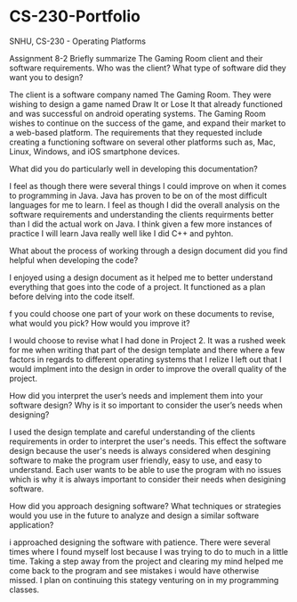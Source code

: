 # CS-230-Portfolio
SNHU, CS-230 - Operating Platforms

Assignment 8-2
Briefly summarize The Gaming Room client and their software requirements. Who was the client? What type of software did they want you to design?

The client is a software company named The Gaming Room. They were wishing to design a game named Draw It or Lose It that already functioned and was successful on android operating systems. The Gaming Room wishes to continue on the success of the game, and expand their market to a web-based platform. The requirements that they requested include creating a functioning software on several other platforms such as, Mac, Linux, Windows, and iOS smartphone devices. 

What did you do particularly well in developing this documentation?

I feel as though there were several things I could improve on when it comes to programming in Java. Java has proven to be on of the most difficult languages for me to learn. I feel as though I did the overall analysis on the software requirements and understanding the clients requirments better than I did the actual work on Java. I think given a few more instances of practice I will learn Java really well like I did C++ and pyhton.

What about the process of working through a design document did you find helpful when developing the code?

I enjoyed using a design document as it helped me to better understand everything that goes into the code of a project. It functioned as a plan before delving into the code itself.

f you could choose one part of your work on these documents to revise, what would you pick? How would you improve it?

 I would choose to revise what I had done in Project 2. It was a rushed week for me when writing that part of the design template and there where a few factors in regards to different operating systems that I relize I left out that I would implment into the design in order to improve the overall quality of the project.

How did you interpret the user’s needs and implement them into your software design? Why is it so important to consider the user’s needs when designing?

I used the design template and careful understanding of the clients requirements in order to interpret the user's needs. This effect the software design because the user's needs is always considered when desgining software to make the program user friendly, easy to use, and easy to understand. Each user wants to be able to use the program with no issues which is why it is always important to consider their needs when desigining software.

How did you approach designing software? What techniques or strategies would you use in the future to analyze and design a similar software application?
  
i approached designing the software with patience. There were several times where I found myself lost because I was trying to do to much in a little time. Taking a step away from the project and clearing my mind helped me come back to the program and see mistakes i would have otherwise missed. I plan on continuing this stategy venturing on in my programming classes.
